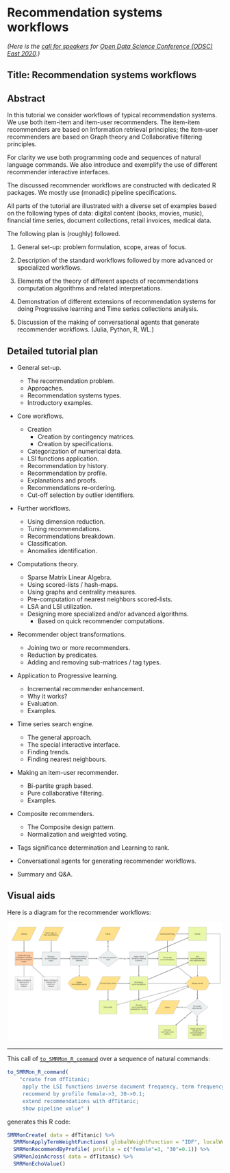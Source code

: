 # Recommendation systems workflows

*(Here is the
[call for speakers](https://odsc.com/boston/call-for-speakers/) for
[Open Data Science Conference (ODSC) East 2020](https://odsc.com/boston/).)* 

## Title: Recommendation systems workflows

## Abstract

In this tutorial we consider workflows of typical recommendation systems.
We use both item-item and item-user recommenders. The item-item recommenders are 
based on Information retrieval principles; the item-user recommenders are based
on Graph theory and Collaborative filtering principles.  

For clarity we use both programming code and sequences of natural language commands. 
We also introduce and exemplify the use of different recommender interactive interfaces.

The discussed recommender workflows are constructed with dedicated R packages. 
We mostly use (monadic) pipeline specifications.

All parts of the tutorial are illustrated with a diverse set of examples based on 
the following types of data: digital content (books, movies, music), 
financial time series, document collections, retail invoices, medical data.

The following plan is (roughly) followed.

1. General set-up: problem formulation, scope, areas of focus.

2. Description of the standard workflows followed by more advanced or 
specialized workflows. 

3. Elements of the theory of different aspects of recommendations computation
algorithms and related interpretations. 

4. Demonstration of different extensions of recommendation systems for doing
Progressive learning and Time series collections analysis.
 
5. Discussion of the making of conversational agents that generate recommender 
workflows. (Julia, Python, R, WL.)
 
## Detailed tutorial plan 

- General set-up.
   - The recommendation problem.
   - Approaches.
   - Recommendation systems types.
   - Introductory examples.

- Core workflows.
   - Creation
      - Creation by contingency matrices.
      - Creation by specifications.
   - Categorization of numerical data.
   - LSI functions application.
   - Recommendation by history.
   - Recommendation by profile.
   - Explanations and proofs.
   - Recommendations re-ordering.
   - Cut-off selection by outlier identifiers.
   
- Further workflows.
   - Using dimension reduction.
   - Tuning recommendations.
   - Recommendations breakdown.
   - Classification.
   - Anomalies identification.
   
- Computations theory.
   - Sparse Matrix Linear Algebra.
   - Using scored-lists / hash-maps.
   - Using graphs and centrality measures.
   - Pre-computation of nearest neighbors scored-lists. 
   - LSA and LSI utilization.
   - Designing more specialized and/or advanced algorithms.
     - Based on quick recommender computations.
   
- Recommender object transformations.
  - Joining two or more recommenders.
  - Reduction by predicates. 
  - Adding and removing sub-matrices / tag types.
  
- Application to Progressive learning.  
  - Incremental recommender enhancement.
  - Why it works?
  - Evaluation.
  - Examples.
  
- Time series search engine.
  - The general approach.
  - The special interactive interface.
  - Finding trends.
  - Finding nearest neighbours.
  
- Making an item-user recommender.
  - Bi-partite graph based.
  - Pure collaborative filtering.
  - Examples.
  
- Composite recommenders.
  - The Composite design pattern.
  - Normalization and weighted voting.
  
- Tags significance determination and Learning to rank. 

- Conversational agents for generating recommender workflows.

- Summary and Q&A.
  

## Visual aids

Here is a diagram for the recommender workflows:

![SMR-workflows](../../Part-2-Monadic-Workflows/Diagrams/A-monad-for-Sparse-Matrix-Recommender-workflows/SMR-workflows.jpeg)


---
 
This call of 
[`to_SMRMon_R_command`](https://github.com/antononcube/ConversationalAgents/tree/master/Packages/R/ExternalParsersHookUp) 
over a sequence of natural commands:

```r
to_SMRMon_R_command( 
    "create from dfTitanic; 
     apply the LSI functions inverse document frequency, term frequency, and cosine;
     recommend by profile female->3, 30->0.1; 
     extend recommendations with dfTitanic; 
     show pipeline value" )
```
generates this R code:

```r
SMRMonCreate( data = dfTitanic) %>%
  SMRMonApplyTermWeightFunctions( globalWeightFunction = "IDF", localWeightFunction = "TermFrequency", normalizerFunction = "Cosine") %>%
  SMRMonRecommendByProfile( profile = c("female"=3, "30"=0.1)) %>%
  SMRMonJoinAcross( data = dfTitanic) %>%
  SMRMonEchoValue()
```
